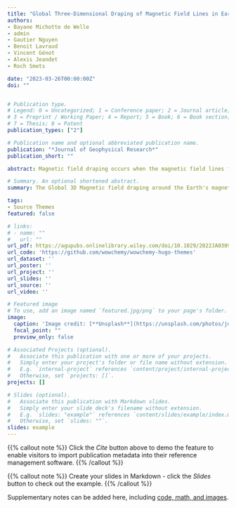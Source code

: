 ```yaml
---
title: "Global Three-Dimensional Draping of Magnetic Field Lines in Earth's Magnetosheath From In-Situ Spacecraft Measurement"
authors:
- Bayane Michotte de Welle
- admin
- Gautier Nguyen
- Benoit Lavraud
- Vincent Génot
- Alexis Jeandet
- Roch Smets

date: "2023-03-26T00:00:00Z"
doi: ""


# Publication type.
# Legend: 0 = Uncategorized; 1 = Conference paper; 2 = Journal article;
# 3 = Preprint / Working Paper; 4 = Report; 5 = Book; 6 = Book section;
# 7 = Thesis; 8 = Patent
publication_types: ["2"]

# Publication name and optional abbreviated publication name.
publication: "*Journal of Geophysical Research*"
publication_short: ""

abstract: Magnetic field draping occurs when the magnetic field lines frozen in a plasma flow wrap around a body or plasma environment. The draping of the interplanetary magnetic field (IMF) around the Earth's magnetosphere has been confirmed in the early days of space exploration. However, its global and three-dimensional structure is known from modeling only, mostly numerical. Here, this structure in the dayside of the Earth's magnetosheath is determined as a function of the upstream IMF orientation purely from in-situ spacecraft observations. We show the draping structure can be organized in three regimes depending on how radial the upstream IMF is. Quantitative analysis demonstrates how the draping pattern results from the magnetic field being frozen in the magnetosheath flow, deflected around the magnetopause. The role of the flow is emphasized by a comparison of the draping structure to that predicted to a magnetostatic draping. 

# Summary. An optional shortened abstract.
summary: The Global 3D Magnetic field draping around the Earth's magnetosphere is reconstructed from in situ spacecraft observations 

tags:
- Source Themes
featured: false

# links:
# - name: ""
#   url: ""
url_pdf: https://agupubs.onlinelibrary.wiley.com/doi/10.1029/2022JA030996
url_code: 'https://github.com/wowchemy/wowchemy-hugo-themes'
url_dataset: ''
url_poster: ''
url_project: ''
url_slides: ''
url_source: ''
url_video: ''

# Featured image
# To use, add an image named `featured.jpg/png` to your page's folder. 
image:
  caption: 'Image credit: [**Unsplash**](https://unsplash.com/photos/jdD8gXaTZsc)'
  focal_point: ""
  preview_only: false

# Associated Projects (optional).
#   Associate this publication with one or more of your projects.
#   Simply enter your project's folder or file name without extension.
#   E.g. `internal-project` references `content/project/internal-project/index.md`.
#   Otherwise, set `projects: []`.
projects: []

# Slides (optional).
#   Associate this publication with Markdown slides.
#   Simply enter your slide deck's filename without extension.
#   E.g. `slides: "example"` references `content/slides/example/index.md`.
#   Otherwise, set `slides: ""`.
slides: example
---
```


{{% callout note %}}
Click the *Cite* button above to demo the feature to enable visitors to import publication metadata into their reference management software.
{{% /callout %}}

{{% callout note %}}
Create your slides in Markdown - click the *Slides* button to check out the example.
{{% /callout %}}

Supplementary notes can be added here, including [code, math, and images](https://wowchemy.com/docs/writing-markdown-latex/).
